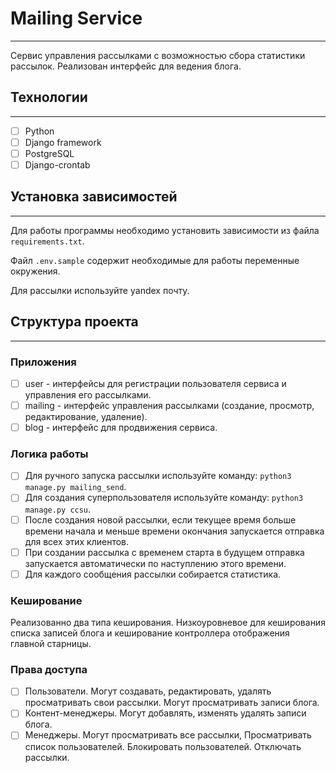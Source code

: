 # Mailing Service

---

Сервис управления рассылками с возможностью сбора статистики рассылок. Реализован интерфейс для ведения блога.

## Технологии

---

- [ ]  Python
- [ ]  Django framework
- [ ]  PostgreSQL
- [ ]  Django-crontab

## Установка зависимостей

---

Для работы программы необходимо установить зависимости из файла `requirements.txt`.

Файл `.env.sample` содержит необходимые для работы переменные окружения.

Для рассылки используйте yandex почту.

## Структура проекта

---

### Приложения

- [ ]  user - интерфейсы для регистрации пользователя сервиса и управления его рассылками.
- [ ]  mailing - интерфейс управления рассылками (создание, просмотр, редактирование, удаление).
- [ ]  blog - интерфейс для продвижения сервиса.

### Логика работы

- [ ]  Для ручного запуска рассылки используйте команду:  `python3 manage.py mailing_send`.
- [ ]  Для создания суперпользователя используйте команду:  `python3 manage.py ccsu`.
- [ ]  После создания новой рассылки, если текущее время больше времени начала и меньше времени окончания запускается отправка для всех этих клиентов.
- [ ]  При создании рассылка с временем старта в будущем отправка запускается автоматически по наступлению этого времени.
- [ ]  Для каждого сообщения рассылки собирается статистика.

### Кеширование

Реализованно два типа кеширования. Низкоуровневое для кеширования списка записей блога и кеширование контроллера отображения главной старницы.

### Права доступа

- [ ]  Пользователи. Могут создавать, редактировать, удалять просматривать свои рассылки. Могут просматривать записи блога.
- [ ]  Контент-менеджеры. Могут добавлять, изменять удалять записи блога.
- [ ]  Менеджеры. Могут просматривать все рассылки, Просматривать список пользователей. Блокировать пользователей. Отключать рассылки.
